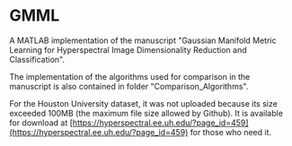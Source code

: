# GMML

A MATLAB implementation of the manuscript "Gaussian Manifold Metric Learning for Hyperspectral Image Dimensionality Reduction and Classification".

The implementation of the algorithms used for comparison in the manuscript is also contained in folder "Comparison_Algorithms".

For the Houston University dataset, it was not uploaded because its size exceeded 100MB (the maximum file size allowed by Github). It is available for download at [https://hyperspectral.ee.uh.edu/?page_id=459](https://hyperspectral.ee.uh.edu/?page_id=459) for those who need it.

